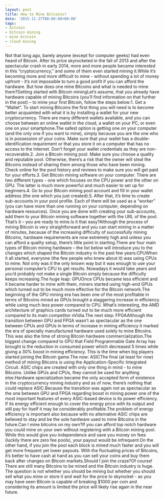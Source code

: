 ```yaml
---
layout: post
title: How to Mine Bitcoins?
date: '2015-11-27T00:00:00+08:00'
tags:
- bitcoin
- bitcoin mining
- mine bitcoin
- cloud mining
---
```

Not that long ago, barely anyone (except for computer geeks) had even heard of Bitcoin. After its price skyrocketed in the fall of 2013 and after the spectacular crash in early 2014, more and more people became interested in this “cryptocurrency,” and some of them even started mining it.While it’s becoming more and more difficult to mine - without spending a lot of money upfront - it’s not impossible to turn a good profit if you can afford the hardware. But how does one mine Bitcoins and what is needed to mine them?Getting started with Bitcoin miningLet’s assume, that you already have hardware capable of mining Bitcoins (you’ll find information on that further in the post) – to mine your first Bitcoin, follow the steps below:1. Get a “Wallet”. To start mining Bitcoins the first thing you will need is to become better acquainted with what it is by installing a wallet for your new cryptocurrency. There are many different wallets available, and you can choose between an online wallet in the cloud, a wallet on your PC, or even one on your smartphone.The safest option is getting one on your computer (and the only one if you want to mine), simply because you are the one who is in possession of your coins. Make sure that your wallet has a double-identification requirement or that you store it on a computer that has no access to the Internet. Don’t forget your wallet credentials as they are non-recoverable.2. Join a Bitcoin mining pool. Make sure you choose a quality and reputable pool. Otherwise, there’s a risk that the owner will steal the Bitcoins instead of sharing them among those who have been mining. Check online for the pool history and reviews to make sure you will get paid for your efforts.3. Get Bitcoin mining software on your computer. There are two different types - one which focuses on the CPU power and the other on GPU. The latter is much more powerful and much easier to set up for beginners.4. Go to your Bitcoin mining pool account and fill in your wallet address (the one which you just created).5. After that, it’s time to create sub-accounts in your pool profile. Each of them will be used as a “worker” (you can have more than one running on your computer, depending on hardware resources). Once you are done with creating your sub-accounts, add them to your Bitcoin mining software together with the URL of the pool. That’s it – you are ready to mine.Is it that easy?Although the process of mining Bitcoin is very straightforward and you can start mining in a matter of minutes, because of the increasing difficulty of successfully mining Bitcoins, hardware requirements are now extremely high and unless you can afford a quality setup, there’s little point in starting.There are four main types of Bitcoin mining hardware – the list below will introduce you to the changes which shaped the Bitcoin industry in the past few years:CPUWhen it all started, everyone (the few people who knew about it) was using CPUs to mine. Not only was it the only known way but it was enough to use your personal computer’s CPU to get results. Nowadays it would take years and you’d probably not make a single Bitcoin simply because the difficulty keeps increasing.The huge leap: GPUOnce CPUs became less efficient and it became harder to mine with them, miners started using high-end GPUs which turned out to be much more effective for the Bitcoin network.The beginning of the GPU mining era has been one of the most profitable in terms of Bitcoins mined as GPUs brought a staggering increase in efficiency while using much less power compared to CPU. What’s interesting, the AMD architecture of graphics cards turned out to be much more efficient compared to its main competitor nVidia.The next step: FPGAAlthough the transition between GPU and FPGA wasn’t as spectacular as the one between CPUs and GPUs in terms of increase in mining efficiency it marked the era of specially manufactured hardware used solely to mine Bitcoins. This was also the time of strong Bitcoin hardware commercialization.The biggest change compared to GPU that Field Programmable Gate Array has brought is the reduction in consumed power which decreased 5 times while giving a 30% boost in mining efficiency. This is the time when big players started joining the Bitcoin game.The now: ASICThe final (at least for now) method of mining Bitcoins is using the Application-Specific Integrated Circuit. ASIC chips are created with only one thing in mind - to mine Bitcoins. Unlike GPUs and CPUs, they cannot be used for anything else.Hardware specialization became the only accepted form of existence in the cryptocurrency mining industry and as of now, there’s nothing that could replace ASIC.Because the transition was again not as spectacular as the one between GPU and FPGA regarding boost in mining power one of the most important features of every ASIC-based device is its power efficiency. If its energy efficient enough to cover the energy price with its output and still pay for itself it may be considerably profitable.The problem of energy efficiency is important also because with no alternative ASIC chips are believed to stay and be the sole hardware used to mine Bitcoins in the future.Can I mine bitcoins on my own?If you can afford top notch hardware you could mine on your own without registering with a Bitcoin mining pool. While this would give you independence and save you money on fees (luckily there are zero fee pools), your payout would be infrequent.On the other hand, if you join the pool each block is mined much faster and you will get more frequent yet lower payouts. With the fluctuating prices of Bitcoins, it’s better to have cash at hand as you can sell your coins and buy them back after changes on Bitcoin markets.Should I join the craze?Of course! There are still many Bitcoins to be mined and the Bitcoin industry is huge. The question is not whether you should be mining but whether you should sell what you mine or store it and wait for the price to skyrocket - as you may have seen Bitcoin is capable of breaking $1000 per coin and considering its amount is limited the price will likely rise again in the near future.
